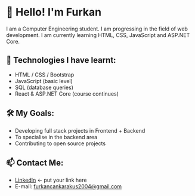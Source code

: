 # 👋 Hello! I'm Furkan 

I am a Computer Engineering student. I am progressing in the field of web development. I am currently learning HTML, CSS, JavaScript and ASP.NET Core.

## 🚀 Technologies I have learnt:
- HTML / CSS / Bootstrap
- JavaScript (basic level)
- SQL (database queries)
- React & ASP.NET Core (course continues)

## 🛠️ My Goals:
- Developing full stack projects in Frontend + Backend
- To specialise in the backend area
- Contributing to open source projects

## 📫 Contact Me:
- [LinkedIn](https://www.linkedin.com/in/furkan-can-karaku%C5%9F-08b335356/) ← put your link here
- E-mail: furkancankarakus2004@gmail.com
